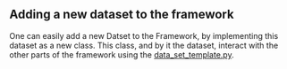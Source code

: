 ## Adding a new dataset to the framework
One can easily add a new Datset to the Framework, by implementing this dataset as a new class. 
This class, and by it the dataset, interact with the other parts of the framework using the [data_set_template.py](https://github.com/julianschumann/General-Framework/blob/main/Framework/Data_sets/data_set_template.py).

